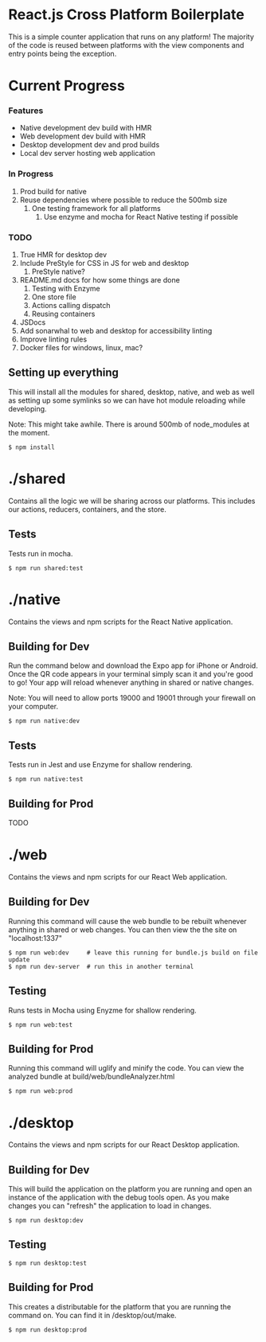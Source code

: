 # React.js Cross Platform Boilerplate
This is a simple counter application that runs on any platform! The majority of the code is reused between platforms with the view components and entry points being the exception.


# Current Progress
### Features
* Native development dev build with HMR
* Web development dev build with HMR
* Desktop development dev and prod builds
* Local dev server hosting web application

### In Progress
1. Prod build for native
1. Reuse dependencies where possible to reduce the 500mb size
    1. One testing framework for all platforms
        1. Use enzyme and mocha for React Native testing if possible

### TODO
1. True HMR for desktop dev
1. Include PreStyle for CSS in JS for web and desktop
    1. PreStyle native?
1. README.md docs for how some things are done
    1. Testing with Enzyme
    1. One store file
    1. Actions calling dispatch
    1. Reusing containers
1. JSDocs
1. Add sonarwhal to web and desktop for accessibility linting
1. Improve linting rules
1. Docker files for windows, linux, mac?


## Setting up everything
This will install all the modules for shared, desktop, native, and web as well as setting up some symlinks so we can have hot module reloading while developing.

Note: This might take awhile. There is around 500mb of node_modules at the moment.
```
$ npm install
```


# ./shared
Contains all the logic we will be sharing across our platforms. This includes our actions, reducers, containers, and the store.

## Tests
Tests run in mocha.
```
$ npm run shared:test
```


# ./native
Contains the views and npm scripts for the React Native application.

## Building for Dev
Run the command below and download the Expo app for iPhone or Android. Once the QR code appears in your terminal simply scan it and you're good to go! Your app will reload whenever anything in shared or native changes.

Note: You will need to allow ports 19000 and 19001 through your firewall on your computer.
```
$ npm run native:dev
```

## Tests
Tests run in Jest and use Enzyme for shallow rendering.
```
$ npm run native:test
```

## Building for Prod
TODO



# ./web
Contains the views and npm scripts for our React Web application.

## Building for Dev
Running this command will cause the web bundle to be rebuilt whenever anything in shared or web changes. You can
then view the the site on "localhost:1337"
```
$ npm run web:dev     # leave this running for bundle.js build on file update
$ npm run dev-server  # run this in another terminal
```
## Testing
Runs tests in Mocha using Enyzme for shallow rendering.
```
$ npm run web:test
```

## Building for Prod
Running this command will uglify and minify the code. You can view the analyzed bundle at build/web/bundleAnalyzer.html
```
$ npm run web:prod
```



# ./desktop
Contains the views and npm scripts for our React Desktop application.

## Building for Dev
This will build the application on the platform you are running and open an instance of the application with
the debug tools open. As you make changes you can "refresh" the application to load in changes.

```
$ npm run desktop:dev
```

## Testing
```
$ npm run desktop:test
```

## Building for Prod
This creates a distributable for the platform that you are running the command on. You can find it in
/desktop/out/make.

```
$ npm run desktop:prod
```
